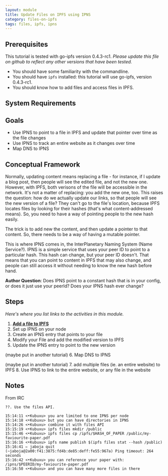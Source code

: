 ```yaml
---
layout: module
title: Update Files on IPFS using IPNS
category: files-on-ipfs
tags: files, ipfs, ipns
---
```


## Prerequisites
This tutorial is tested with go-ipfs version 0.4.3-rc1. _Please update this file on github to reflect any other versions that have been tested._

- You should have some familiarity with the commandline.
- You should have `ipfs` installed: this tutorial will use go-ipfs, version 0.4.3-rc1.
- You should know how to add files and access files in IPFS.

## System Requirements

## Goals

* Use IPNS to point to a file in IPFS and update that pointer over time as the file changes
* Use IPNS to track an entire website as it changes over time
* Map DNS to IPNS

## Conceptual Framework

Normally, updating content means replacing a file - for instance, if I update a blog post, then people will see the edited file, and not the new one.
However, with IPFS, both verisons of the file will be accessible in the network. It's not a matter of replacing: you add the new one, too. This raises the question: how do we actually update our links, so that people will see the new version of a file? They can't go to the file's location, because IPFS locates files by looking for their hashes (that's what content-addressed means). So, you need to have a way of pointing people to the new hash easily.

The trick is to add new the content, and then update a pointer to that content. So, there needs to be a way of having a mutable pointer.

This is where IPNS comes in, the InterPlanetary Naming System (Name Service?). IPNS is a simple service that uses your peer ID to point to a particular hash. This hash can change, but your peer ID doesn't. That means that you can point to content in IPFS that may also change, and people can still access it without needing to know the new hash before hand.

**Author Question**: Does IPNS point to a constant hash that is in your config, or does it just use your peerId? Does your IPNS hash ever change?

## Steps

_Here's where you list links to the activities in this module._

1. **[Add a file to IPFS](activities/add-file-to-ipfs)**
2. Set up IPNS on your node
3. Create an IPNS entry that points to your file
4. Modify your File and add the modified version to IPFS
5. Update the IPNS entry to point to the new version

(maybe put in another tutorial)
6. Map DNS to IPNS

(maybe put in another tutorial)
7. add multiple files (ie. an entire website) to IPFS
8. Use IPNS to link to the entire website, or any file in the website

## Notes

From IRC
```
??. Use the files API.

15:14:11 <•Kubuxu> you are limited to one IPNS per node
15:14:18 <•Kubuxu> but you can have directories in IPNS
15:14:26 <•Kubuxu> combine it with files API
15:15:19 <•Kubuxu> ipfs files mkdir /public
15:15:46 <•Kubuxu> ipfs files cp /ipfs/$HASH_OF_PAPER /public/my-faviourite-paper.pdf
15:16:16 <•Kubuxu> ipfs name publish $(ipfs files stat --hash /public)
15:16:41 ⇐ jaboja quit (~jaboja@2a00:f41:3875:fd4b:de85:deff:fe55:967a) Ping timeout: 264 seconds
15:16:42 <•Kubuxu> you can reference your paper with: /ipns/$PEERID/my-faviourite-paper.pdf
15:16:50 <•Kubuxu> and you can have many more files in there
```
